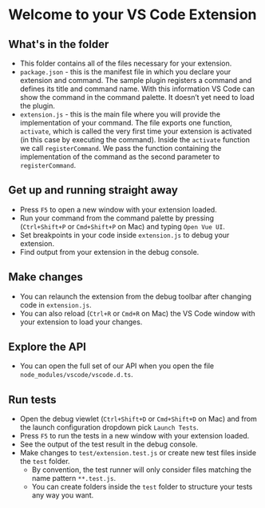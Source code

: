 # Welcome to your VS Code Extension

## What's in the folder
* This folder contains all of the files necessary for your extension.
* `package.json` - this is the manifest file in which you declare your extension and command.
The sample plugin registers a command and defines its title and command name. With this information
VS Code can show the command in the command palette. It doesn’t yet need to load the plugin.
* `extension.js` - this is the main file where you will provide the implementation of your command.
The file exports one function, `activate`, which is called the very first time your extension is
activated (in this case by executing the command). Inside the `activate` function we call `registerCommand`.
We pass the function containing the implementation of the command as the second parameter to
`registerCommand`.

## Get up and running straight away
* Press `F5` to open a new window with your extension loaded.
* Run your command from the command palette by pressing (`Ctrl+Shift+P` or `Cmd+Shift+P` on Mac) and typing `Open Vue UI`.
* Set breakpoints in your code inside `extension.js` to debug your extension.
* Find output from your extension in the debug console.

## Make changes
* You can relaunch the extension from the debug toolbar after changing code in `extension.js`.
* You can also reload (`Ctrl+R` or `Cmd+R` on Mac) the VS Code window with your extension to load your changes.

## Explore the API
* You can open the full set of our API when you open the file `node_modules/vscode/vscode.d.ts`.

## Run tests
* Open the debug viewlet (`Ctrl+Shift+D` or `Cmd+Shift+D` on Mac) and from the launch configuration dropdown pick `Launch Tests`.
* Press `F5` to run the tests in a new window with your extension loaded.
* See the output of the test result in the debug console.
* Make changes to `test/extension.test.js` or create new test files inside the `test` folder.
    * By convention, the test runner will only consider files matching the name pattern `**.test.js`.
    * You can create folders inside the `test` folder to structure your tests any way you want.

